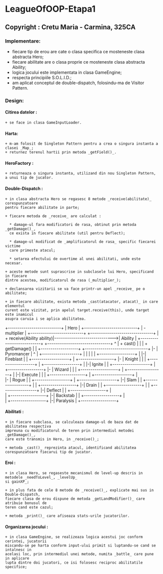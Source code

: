# LeagueOfOOP-Etapa1
## Copyright : Cretu Maria - Carmina, 325CA

### Implementare:
  + fiecare tip de erou are cate o clasa specifica ce mosteneste clasa abstracta Hero;
  + fiecare abilitate are o clasa proprie ce mosteneste clasa abstracta Ability;
  + logica jocului este implementata in clasa GameEngine;
  + respecta principiile S.O.L.I.D.;
  + am aplicat conceptul de double-dispatch, folosindu-ma de Visitor Pattern.
  
### Design:
    
  #### Citirea datelor :
    + se face in clasa GameInputLoader.
    
  #### Harta:
    + m-am folosit de Singleton Pattern pentru a crea o singura instanta a clasei _Map_;
    + returnez terenul hartii prin metoda _getField()_.
    
  #### HeroFactory :
    + returneaza o singura instanta, utilizand din nou Singleton Pattern, a unui tip de jucator.
    
  #### Double-Dispatch :
    + in clasa abstracta Hero se regasesc 8 metode _receive(abilitate)_ corespunzatoare 
    pentru fiecare abilitate in parte;
    
    + fiecare metoda de _receive_ are calculat : 
    
      * damage-ul fara modificatori de rasa, obtinut prin metoda _getDamage()_, 
      ce exista in fiecare abilitate (util pentru Deflect);
      
      * damage-ul modificat de _amplificatorul de rasa_ specific fiecarei victime 
      care primeste atacul;
      
      * setarea efectului de overtime al unei abilitati, unde este necesar.
      
    + aceste metode sunt suprascrise in subclasele lui Hero, specificand in fiecare 
    dintre acestea, modificatorul de rasa (_multiplier_);
    
    + declansarea vizitarii se va face printr-un apel _receive_ pe o abilitate;
    
    + in fiecare abilitate, exista metoda _cast(atacator, atacat)_ in care elementul 
    curent este vizitat, prin apelul target.receive(this), unde target este inamicul 
    asupra caruia i se aplica abilitatea.
    
+---------------------------+
| Hero                      |
+---------------------------+
| - multiplier              |
+---------------------------+                               +--------------------------------+
| + receive(Ability ability)|------------------------------>| Ability                        |
+---------------------------+                               +--------------------------------+
  ^                                                         | + cast()                       |
  |                                                         | + getDamage()                  |
  |  +-------------------+                                  +--------------------------------+
  |- | Pyromancer        |                                    ^
  |  +-------------------+                                    |
  |                                                           |
  |                                                           | +------------------+
  |                                                           |-| Fireblast        |
  |  +-------------------+                                    | +------------------+
  |- | Knight            |                                    |
  |  +-------------------+                                    | +------------------+
  |                                                           |-| Ignite           |
  |  +-------------------+                                    | +------------------+
  |- | Wizard            |                                    |
  |  +-------------------+                                    | +------------------+
  |                                                           |-| Execute          |
  |                                                           | +------------------+
  |  +-------------------+                                    |    
  |- | Rogue             |                                    | +------------------+
  |  +-------------------+                                    |-| Slam             |
                                                              | +------------------+
                                                              |
                                                              | +------------------+
                                                              |-| Drain            |
                                                              | +------------------+
                                                              |
                                                              | +------------------+
                                                              |-| Deflect          |
                                                              | +------------------+
                                                              |  
                                                              | +------------------+
                                                              |-| Backstab         |
                                                              | +------------------+
                                                              |  
                                                              | +------------------+
                                                              |-| Paralysis        |
                                                                +------------------+
                                                                
     
     
  #### Abilitati :
  
    + in fiecare subclasa, se calculeaza damage-ul de baza dat de abilitatea respectiva 
    impreuna cu modificatorul de teren prin intermediul metodei _getDamage()_, 
    care este transmis in Hero, in _receive()_;
    
    + metoda _cast()_ reprezinta atacul, identificand abilitatea corespunzatoare fiecarui tip de jucator.
    
  #### Eroi :
  
    + in clasa Hero, se regaseste mecanismul de level-up descris in metodele _needToLevel_, _levelUp_ 
    si gainXP_;
    
    + in plus fata de cele 8 metode de _receive()_, explicate mai sus in Double-Dispatch, 
    fiecare clasa de erou dispune de metoda _getLandModifier()_ care atribuie bonusul de 
    teren cand este cazul;
    
    + metoda _print()_ care afiseaza stats-urile jucatorilor.
    
  #### Organizarea jocului :
  
    + in clasa GameEngine, se realizeaza logica acestui joc conform cerintei, jucatorii 
    miscandu-se pe harta conform input-ului primit si luptandu-se cand se intalnesc in 
    acelasi loc, prin intermediul unei metode, numita _battle_ care pune in aplicare 
    lupta dintre doi jucatori, ce isi folosesc reciproc abilitatile specifice;
    
   
    
    

